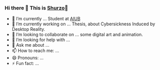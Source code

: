 ### Hi there 👋 This is [Shurzo](https://www.facebook.com/shoaibhossain207/)🤘

- 🔭 I’m currently ... Student at [AIUB](https://www.aiub.edu/)
- 🌱 I’m currently working on ... Thesis, about Cybersickness Induced by Desktop Reality.
- 👯 I’m looking to collaborate on ... some digital art and animation.
- 🤔 I’m looking for help with ...
- 💬 Ask me about ...
- 📫 How to reach me: ...
- 😄 Pronouns: ...
- ⚡ Fun fact: ...
